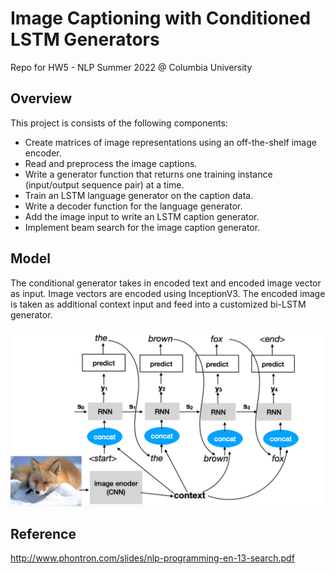 # Image Captioning with Conditioned LSTM Generators

Repo for HW5 - NLP Summer 2022 @ Columbia University

## Overview

This project is consists of the following components:

- Create matrices of image representations using an off-the-shelf image encoder.
- Read and preprocess the image captions.
- Write a generator function that returns one training instance (input/output sequence pair) at a time.
- Train an LSTM language generator on the caption data.
- Write a decoder function for the language generator.
- Add the image input to write an LSTM caption generator.
- Implement beam search for the image caption generator.

## Model

The conditional generator takes in encoded text and encoded image vector as input. Image vectors are encoded using InceptionV3. The encoded image is taken as additional context input and feed into a customized bi-LSTM generator.



<img src="README.assets/Screen Shot 2022-07-27 at 5.38.49 PM.png" alt="Screen Shot 2022-07-27 at 5.38.49 PM" style="zoom:50%;" />

## Reference
http://www.phontron.com/slides/nlp-programming-en-13-search.pdf
